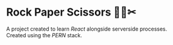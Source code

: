 # Rock Paper Scissors 🤘📃✂

A project created to learn _React_ alongside serverside processes.\
Created using the _PERN_ stack.